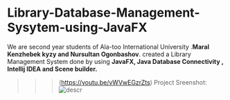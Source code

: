 # Library-Database-Management-Sysytem-using-JavaFX
We are second year students of Ala-too International University
.__Maral Kenzhebek kyzy and Nursultan Ogonbashov__.
created a  Library Management System done by using __JavaFX, Java Database Connectivity , Intellij IDEA and Scene builder.__
>>>(https://youtu.be/vWVwEGzrZts)
Project Sreenshot:
![descr](https://imgur.com/7D3SuQA.jpg)
